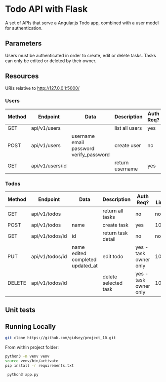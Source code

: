 # Todo API with Flask

A set of APIs that serve a Angular.js Todo app, combined with a user model for authentication.

## Parameters

Users must be authenticated in order to create, edit or delete tasks.
Tasks can only be edited or deleted by their owner.


## Resources
URIs relative to http://127.0.0.1:5000/ 

### Users 
Method    | Endpoint        |Data                   | Description              | Auth Req? | Rate Limited? 
----------|-----------------|-----------------------|--------------------------|----------------|--------
|GET      | api/v1/users           |                       | list all users           | yes             | no           
|POST     | api/v1/users           |username<br>email<br>password<br>verify_password  | create user  | no |10/day
|GET      | api/v1/users/id        |                        | return username          | yes                 |no

### Todos
Method    | Endpoint        |Data                   | Description              | Auth Req? | Rate Limited? 
----------|-----------------|-----------------------|--------------------------|----------------|--------
|GET      | api/v1/todos    |                       | return all tasks     | no              |no           
|POST     | api/v1/todos    |name                   | create task         | yes             |100/hour
|GET      | api/v1/todos/id |id                     | return task detail       | no   |no
|PUT      | api/v1/todos/id |name<br>edited<br>completed<br>updated_at| edit todo  | yes -task owner only |100/hour
|DELETE   |api/v1/todos/id  |                 |delete selected task  | yes -task owner only |100/hour


## Unit tests



## Running Locally

```bash
git clone https://github.com/gidsey/project_10.git
```

From within project folder:
```bash
python3 -m venv venv
source venv/bin/activate
pip install -r requirements.txt
```

```bash
 python3 app.py
```